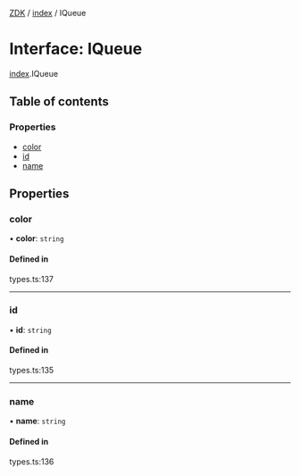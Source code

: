 [ZDK](../README.md) / [index](../modules/index.md) / IQueue

# Interface: IQueue

[index](../modules/index.md).IQueue

## Table of contents

### Properties

- [color](index.IQueue.md#color)
- [id](index.IQueue.md#id)
- [name](index.IQueue.md#name)

## Properties

### color

• **color**: `string`

#### Defined in

types.ts:137

___

### id

• **id**: `string`

#### Defined in

types.ts:135

___

### name

• **name**: `string`

#### Defined in

types.ts:136
